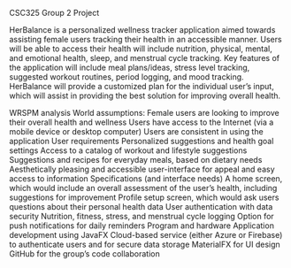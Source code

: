 CSC325 Group 2 Project

HerBalance is a personalized wellness tracker application aimed towards assisting female users tracking their health in an accessible manner. Users will be able to access their health will include nutrition, physical, mental, and emotional health, sleep, and menstrual cycle tracking. Key features of the application will include meal plans/ideas, stress level tracking, suggested workout routines, period logging, and mood tracking. HerBalance will provide a customized plan for the individual user’s input, which will assist in providing the best solution for improving overall health.

WRSPM analysis
World assumptions: Female users are looking to improve their overall health and wellness Users have access to the Internet (via a mobile device or desktop computer) Users are consistent in using the application
User requirements Personalized suggestions and health goal settings Access to a catalog of workout and lifestyle suggestions Suggestions and recipes for everyday meals, based on dietary needs Aesthetically pleasing and accessible user-interface for appeal and easy access to information
Specifications (and interface needs) A home screen, which would include an overall assessment of the user’s health, including suggestions for improvement Profile setup screen, which would ask users questions about their personal health data User authentication with data security Nutrition, fitness, stress, and menstrual cycle logging Option for push notifications for daily reminders
Program and hardware Application development using JavaFX Cloud-based service (either Azure or Firebase) to authenticate users and for secure data storage MaterialFX for UI design GitHub for the group’s code collaboration
